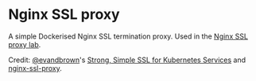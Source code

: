 # Nginx SSL proxy

A simple Dockerised Nginx SSL termination proxy. 
Used in the [Nginx SSL proxy lab](../labs/nginx-ssl-proxy.md).

Credit: [@evandbrown](https://twitter.com/evandbrown)'s [Strong, Simple SSL for Kubernetes Services](http://blog.kubernetes.io/2015/07/strong-simple-ssl-for-kubernetes.html) and
[nginx-ssl-proxy](https://github.com/GoogleCloudPlatform/nginx-ssl-proxy).
